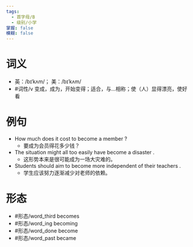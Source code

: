 ```yaml
---
tags:
  - 首字母/B
  - 级别/小学
掌握: false
模糊: false
---
```

# 词义
- 英：/bɪˈkʌm/； 美：/bɪˈkʌm/
- #词性/v  变成，成为，开始变得；适合，与...相称；使（人）显得漂亮，使好看
# 例句
- How much does it cost to become a member ?
	- 要成为会员得花多少钱？
- The situation might all too easily have become a disaster .
	- 这形势本来是很可能成为一场大灾难的。
- Students should aim to become more independent of their teachers .
	- 学生应该努力逐渐减少对老师的依赖。
# 形态
- #形态/word_third becomes
- #形态/word_ing becoming
- #形态/word_done become
- #形态/word_past became
